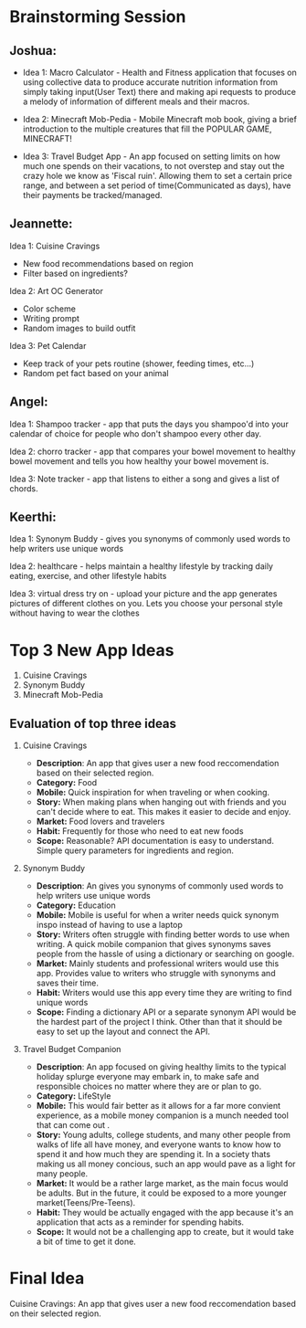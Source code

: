 # Brainstorming Session


## **Joshua:**

- Idea 1: Macro Calculator - Health and Fitness application that focuses on using collective data to produce accurate nutrition information from simply taking input(User Text) there and making api requests to produce  a melody of information of different meals and their macros.

- Idea 2: Minecraft Mob-Pedia - Mobile Minecraft mob book, giving a brief introduction to the multiple creatures that fill the POPULAR GAME, MINECRAFT!

- Idea 3: Travel Budget App - An app focused on setting limits on how much one spends on their vacations, to not overstep and stay out the crazy hole we know as 'Fiscal ruin'. Allowing them to set a certain price range, and between a set period of time(Communicated as days), have their payments be tracked/managed.

## **Jeannette:**

Idea 1: Cuisine Cravings
- New food recommendations based on region
- Filter based on ingredients?

Idea 2: Art OC Generator
- Color scheme
- Writing prompt
- Random images to build outfit

Idea 3: Pet Calendar
- Keep track of your pets routine (shower, feeding times, etc...)
- Random pet fact based on your animal

## **Angel:**

Idea 1: Shampoo tracker - app that puts the days you shampoo'd into your calendar of choice for people who don't shampoo every other day. 

Idea 2: chorro tracker  - app that compares your bowel movement to healthy bowel movement and tells you how healthy your bowel movement is.

Idea 3: Note tracker - app that listens to either a song and gives a list of chords. 

## **Keerthi:**

Idea 1: Synonym Buddy - gives you synonyms of commonly used words to help writers use unique words

Idea 2: healthcare - helps maintain a healthy lifestyle by tracking daily eating, exercise, and other lifestyle habits 

Idea 3: virtual dress try on - upload your picture and the app generates pictures of different clothes on you. Lets you choose your personal style without having to wear the clothes 


# Top 3 New App Ideas

1. Cuisine Cravings
2. Synonym Buddy
3. Minecraft Mob-Pedia

## Evaluation of top three ideas

1. Cuisine Cravings
   - **Description**: An app that gives user a new food reccomendation based on their selected region.
   - **Category:** Food
   - **Mobile:** Quick inspiration for when traveling or when cooking.
   - **Story:** When making plans when hanging out with friends and you can't decide where to eat. This makes it easier to decide and enjoy.
   - **Market:** Food lovers and travelers
   - **Habit:** Frequently for those who need to eat new foods
   - **Scope:** Reasonable? API documentation is easy to understand. Simple query parameters for ingredients and region.

2. Synonym Buddy
   - **Description**: An gives you synonyms of commonly used words to help writers use unique words
   - **Category:** Education
   - **Mobile:** Mobile is useful for when a writer needs quick synonym inspo instead of having to use a laptop 
   - **Story:** Writers often struggle with finding better words to use when writing. A quick mobile companion that gives synonyms saves people from the hassle of using a dictionary or searching on google. 
   - **Market:** Mainly students and professional writers would use this app. Provides value to writers who struggle with synonyms and saves their time. 
   - **Habit:** Writers would use this app every time they are writing to find unique words
   - **Scope:** Finding a dictionary API or a separate synonym API would be the hardest part of the project I think. Other than that it should be easy to set up the layout and connect the API. 

3. Travel Budget Companion 
   - **Description**: An app focused on giving healthy limits to the typical holiday splurge everyone may embark in, to make safe and responsible choices no matter where they are or plan to go.
   - **Category:** LifeStyle
   - **Mobile:** This would fair better as it allows for a far more convient experience, as a mobile money companion is a munch needed tool that can come out .
   - **Story:** Young adults, college students, and many other people from walks of life all have money, and everyone wants to know how to spend it and how much they are spending it. In a society thats making us all money concious, such an app would pave as a light for many people.
   - **Market:** It would be a rather large market, as the main focus would be adults. But in the future, it could be exposed to a more younger market(Teens/Pre-Teens).
   - **Habit:** They would be actually engaged with the app because it's an application that acts as a reminder for spending habits.
   - **Scope:** It would not be a challenging app to create, but it would take a bit of time to get it done.


# Final Idea
Cuisine Cravings: An app that gives user a new food reccomendation based on their selected region.
